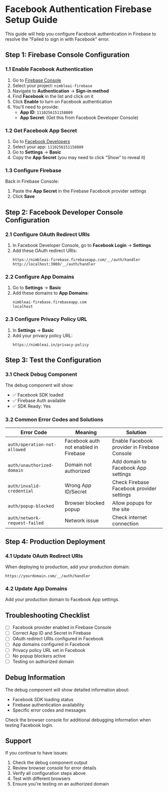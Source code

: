 # Facebook Authentication Firebase Setup Guide

This guide will help you configure Facebook authentication in Firebase to resolve the "Failed to sign in with Facebook" error.

## Step 1: Firebase Console Configuration

### 1.1 Enable Facebook Authentication

1. Go to [Firebase Console](https://console.firebase.google.com/)
2. Select your project: `nimbleai-firebase`
3. Navigate to **Authentication** → **Sign-in method**
4. Find **Facebook** in the list and click on it
5. Click **Enable** to turn on Facebook authentication
6. You'll need to provide:
   - **App ID**: `1110256151158809`
   - **App Secret**: (Get this from Facebook Developer Console)

### 1.2 Get Facebook App Secret

1. Go to [Facebook Developers](https://developers.facebook.com/)
2. Select your app: `1110256151158809`
3. Go to **Settings** → **Basic**
4. Copy the **App Secret** (you may need to click "Show" to reveal it)

### 1.3 Configure Firebase

Back in Firebase Console:
1. Paste the **App Secret** in the Firebase Facebook provider settings
2. Click **Save**

## Step 2: Facebook Developer Console Configuration

### 2.1 Configure OAuth Redirect URIs

1. In Facebook Developer Console, go to **Facebook Login** → **Settings**
2. Add these OAuth redirect URIs:
   ```
   https://nimbleai-firebase.firebaseapp.com/__/auth/handler
   http://localhost:3000/__/auth/handler
   ```

### 2.2 Configure App Domains

1. Go to **Settings** → **Basic**
2. Add these domains to **App Domains**:
   ```
   nimbleai-firebase.firebaseapp.com
   localhost
   ```

### 2.3 Configure Privacy Policy URL

1. In **Settings** → **Basic**
2. Add your privacy policy URL:
   ```
   https://nimbleai.in/privacy-policy
   ```

## Step 3: Test the Configuration

### 3.1 Check Debug Component

The debug component will show:
- ✅ Facebook SDK loaded
- ✅ Firebase Auth available
- ✅ SDK Ready: Yes

### 3.2 Common Error Codes and Solutions

| Error Code | Meaning | Solution |
|------------|---------|----------|
| `auth/operation-not-allowed` | Facebook auth not enabled in Firebase | Enable Facebook provider in Firebase Console |
| `auth/unauthorized-domain` | Domain not authorized | Add domain to Facebook App settings |
| `auth/invalid-credential` | Wrong App ID/Secret | Check Firebase Facebook provider settings |
| `auth/popup-blocked` | Browser blocked popup | Allow popups for the site |
| `auth/network-request-failed` | Network issue | Check internet connection |

## Step 4: Production Deployment

### 4.1 Update OAuth Redirect URIs

When deploying to production, add your production domain:
```
https://yourdomain.com/__/auth/handler
```

### 4.2 Update App Domains

Add your production domain to Facebook App settings.

## Troubleshooting Checklist

- [ ] Facebook provider enabled in Firebase Console
- [ ] Correct App ID and Secret in Firebase
- [ ] OAuth redirect URIs configured in Facebook
- [ ] App domains configured in Facebook
- [ ] Privacy policy URL set in Facebook
- [ ] No popup blockers active
- [ ] Testing on authorized domain

## Debug Information

The debug component will show detailed information about:
- Facebook SDK loading status
- Firebase authentication availability
- Specific error codes and messages

Check the browser console for additional debugging information when testing Facebook login.

## Support

If you continue to have issues:
1. Check the debug component output
2. Review browser console for error details
3. Verify all configuration steps above
4. Test with different browsers
5. Ensure you're testing on an authorized domain 